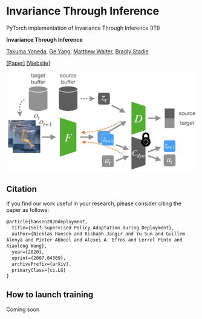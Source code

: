 # Invariance Through Inference
PyTorch implementation of Invariance Through Inference (ITI)

**Invariance Through Inference**

[Takuma Yoneda](https://takuma.yoneda.xyz/), [Ge Yang](https://example.com), [Matthew Walter](https://example.com), [Bradly Stadie](https://example.com)

[[Paper]](https://example.com) [[Website]](https://example.com)

![method](images/method.png)

## Citation
If you find our work useful in your research, please consider citing the paper as follows:

```
@article{hansen2020deployment,
  title={Self-Supervised Policy Adaptation during Deployment},
  author={Nicklas Hansen and Rishabh Jangir and Yu Sun and Guillem Alenyà and Pieter Abbeel and Alexei A. Efros and Lerrel Pinto and Xiaolong Wang},
  year={2020},
  eprint={2007.04309},
  archivePrefix={arXiv},
  primaryClass={cs.LG}
}
```

## How to launch training 
Coming soon
